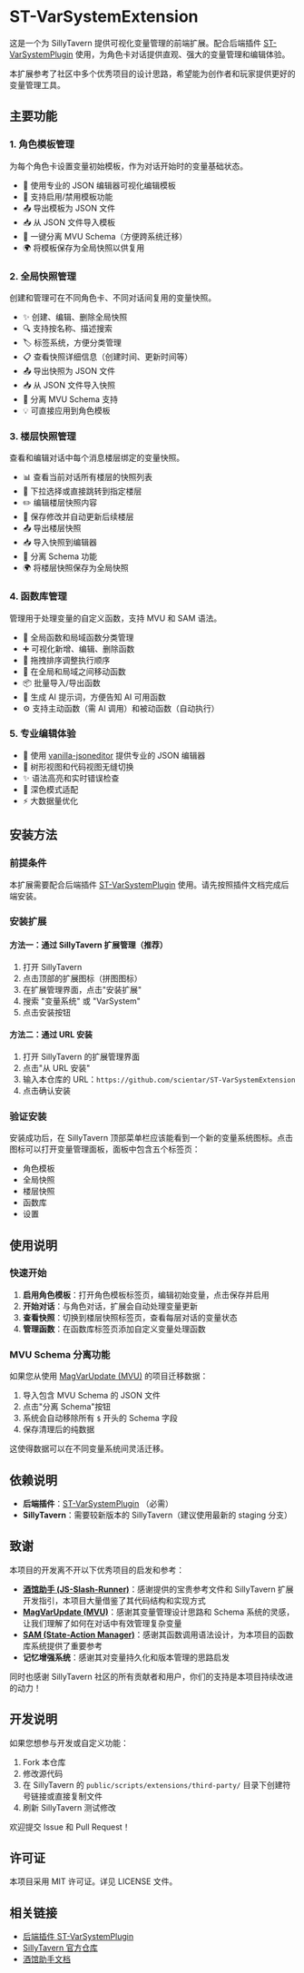 # ST-VarSystemExtension

这是一个为 SillyTavern 提供可视化变量管理的前端扩展。配合后端插件 [ST-VarSystemPlugin](https://github.com/scientar/ST-VarSystemPlugin) 使用，为角色卡对话提供直观、强大的变量管理和编辑体验。

本扩展参考了社区中多个优秀项目的设计思路，希望能为创作者和玩家提供更好的变量管理工具。

## 主要功能

### 1. 角色模板管理

为每个角色卡设置变量初始模板，作为对话开始时的变量基础状态。

- 📝 使用专业的 JSON 编辑器可视化编辑模板
- 💾 支持启用/禁用模板功能
- 📤 导出模板为 JSON 文件
- 📥 从 JSON 文件导入模板
- 🧹 一键分离 MVU Schema（方便跨系统迁移）
- 🌍 将模板保存为全局快照以供复用

### 2. 全局快照管理

创建和管理可在不同角色卡、不同对话间复用的变量快照。

- ✨ 创建、编辑、删除全局快照
- 🔍 支持按名称、描述搜索
- 🏷️ 标签系统，方便分类管理
- 📋 查看快照详细信息（创建时间、更新时间等）
- 📤 导出快照为 JSON 文件
- 📥 从 JSON 文件导入快照
- 🧹 分离 MVU Schema 支持
- 💡 可直接应用到角色模板

### 3. 楼层快照管理

查看和编辑对话中每个消息楼层绑定的变量快照。

- 📊 查看当前对话所有楼层的快照列表
- 🎯 下拉选择或直接跳转到指定楼层
- ✏️ 编辑楼层快照内容
- 💾 保存修改并自动更新后续楼层
- 📤 导出楼层快照
- 📥 导入快照到编辑器
- 🧹 分离 Schema 功能
- 🌍 将楼层快照保存为全局快照

### 4. 函数库管理

管理用于处理变量的自定义函数，支持 MVU 和 SAM 语法。

- 🔧 全局函数和局域函数分类管理
- ➕ 可视化新增、编辑、删除函数
- 🔀 拖拽排序调整执行顺序
- 🔄 在全局和局域之间移动函数
- 📦 批量导入/导出函数
- 📝 生成 AI 提示词，方便告知 AI 可用函数
- ⚙️ 支持主动函数（需 AI 调用）和被动函数（自动执行）

### 5. 专业编辑体验

- 🌳 使用 [vanilla-jsoneditor](https://github.com/josdejong/svelte-jsoneditor) 提供专业的 JSON 编辑器
- 🔄 树形视图和代码视图无缝切换
- ✨ 语法高亮和实时错误检查
- 🎨 深色模式适配
- ⚡ 大数据量优化

## 安装方法

### 前提条件

本扩展需要配合后端插件 [ST-VarSystemPlugin](https://github.com/scientar/ST-VarSystemPlugin) 使用。请先按照插件文档完成后端安装。

### 安装扩展

#### 方法一：通过 SillyTavern 扩展管理（推荐）

1. 打开 SillyTavern
2. 点击顶部的扩展图标（拼图图标）
3. 在扩展管理界面，点击"安装扩展"
4. 搜索 "变量系统" 或 "VarSystem"
5. 点击安装按钮

#### 方法二：通过 URL 安装

1. 打开 SillyTavern 的扩展管理界面
2. 点击"从 URL 安装"
3. 输入本仓库的 URL：`https://github.com/scientar/ST-VarSystemExtension`
4. 点击确认安装

### 验证安装

安装成功后，在 SillyTavern 顶部菜单栏应该能看到一个新的变量系统图标。点击图标可以打开变量管理面板，面板中包含五个标签页：

- 角色模板
- 全局快照
- 楼层快照
- 函数库
- 设置

## 使用说明

### 快速开始

1. **启用角色模板**：打开角色模板标签页，编辑初始变量，点击保存并启用
2. **开始对话**：与角色对话，扩展会自动处理变量更新
3. **查看快照**：切换到楼层快照标签页，查看每层对话的变量状态
4. **管理函数**：在函数库标签页添加自定义变量处理函数

### MVU Schema 分离功能

如果您从使用 [MagVarUpdate (MVU)](https://github.com/MagicalAstrogy/MagVarUpdate) 的项目迁移数据：

1. 导入包含 MVU Schema 的 JSON 文件
2. 点击"分离 Schema"按钮
3. 系统会自动移除所有 `$` 开头的 Schema 字段
4. 保存清理后的纯数据

这使得数据可以在不同变量系统间灵活迁移。

## 依赖说明

- **后端插件**：[ST-VarSystemPlugin](https://github.com/scientar/ST-VarSystemPlugin) （必需）
- **SillyTavern**：需要较新版本的 SillyTavern（建议使用最新的 staging 分支）

## 致谢

本项目的开发离不开以下优秀项目的启发和参考：

- **[酒馆助手 (JS-Slash-Runner)](https://github.com/N0vi028/JS-Slash-Runner)**：感谢提供的宝贵参考文件和 SillyTavern 扩展开发指引，本项目大量借鉴了其代码结构和实现方式
- **[MagVarUpdate (MVU)](https://github.com/MagicalAstrogy/MagVarUpdate)**：感谢其变量管理设计思路和 Schema 系统的灵感，让我们理解了如何在对话中有效管理复杂变量
- **[SAM (State-Action Manager)](https://github.com/Bronya-Rand/STScript-StateMachine)**：感谢其函数调用语法设计，为本项目的函数库系统提供了重要参考
- **记忆增强系统**：感谢其对变量持久化和版本管理的思路启发

同时也感谢 SillyTavern 社区的所有贡献者和用户，你们的支持是本项目持续改进的动力！

## 开发说明

如果您想参与开发或自定义功能：

1. Fork 本仓库
2. 修改源代码
3. 在 SillyTavern 的 `public/scripts/extensions/third-party/` 目录下创建符号链接或直接复制文件
4. 刷新 SillyTavern 测试修改

欢迎提交 Issue 和 Pull Request！

## 许可证

本项目采用 MIT 许可证。详见 LICENSE 文件。

## 相关链接

- [后端插件 ST-VarSystemPlugin](https://github.com/scientar/ST-VarSystemPlugin)
- [SillyTavern 官方仓库](https://github.com/SillyTavern/SillyTavern)
- [酒馆助手文档](https://n0vi028.github.io/JS-Slash-Runner-Doc/)
